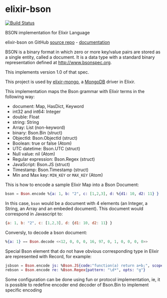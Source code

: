 elixir-bson
===========
[![Build Status](https://travis-ci.org/checkiz/elixir-bson.png?branch=master)](https://travis-ci.org/checkiz/elixir-bson)

BSON implementation for Elixir Language

elixir-bson on GitHub [source repo](https://github.com/checkiz/elixir-bson) -
[documentation](https://checkiz.github.io/elixir-bson)


BSON is a binary format in which zero or more key/value pairs are stored as a single entity, called a document. It is a data type with a standard binary representation defined at <http://www.bsonspec.org>.

This implements version 1.0 of that spec.

This project is used by [elixir-mongo](https://github.com/checkiz/elixir-mongo), a [MongoDB](http://www.mongodb.org) driver in Elixir.

This implementation maps the Bson grammar with Elixir terms in the following way:

  - document: Map, HasDict, Keyword
  - int32 and int64: Integer
  - double: Float
  - string: String
  - Array: List (non-keyword)
  - binary: Bson.Bin (struct)
  - ObjectId: Bson.ObjectId (struct)
  - Boolean: true or false (Atom)
  - UTC datetime: Bson.UTC (struct)
  - Null value: nil (Atom)
  - Regular expression: Bson.Regex (struct)
  - JavaScript: Bson.JS (struct)
  - Timestamp: Bson.Timestamp (struct)
  - Min and Max key: `MIN_KEY` or `MAX_KEY` (Atom)

This is how to encode a sample Elixir Map into a Bson Document:

```elixir
bson = Bson.encode %{a: 1, b: "2", c: [1,2,3], d: %{d1: 10, d2: 11} }

```
In this case, `bson` would be a document with 4 elements (an Integer, a String, an Array and an embeded document). This document would correspond in Javascript to:
```javascript
{a: 1, b: "2", c: [1,2,3], d: {d1: 10, d2: 11} }
```

Conversly, to decode a bson document:
```elixir
%{a: 1} == Bson.decode <<12, 0, 0, 0, 16, 97, 0, 1, 0, 0, 0, 0>>
```

Special Bson element that do not have obvious corresponding type in Elixir are represented with Record, for example:

```elixir
jsbson = Bson.encode js: %Bson.JS{code:"function(a) return a+b;", scope: [b: 2]}
rebson = Bson.encode re: %Bson.Regex{pattern: "\d*", opts: "g"}
```

Some configuration can be done using fun or protocol implementation, ie, it is possible to redefine encoder end decoder of Bson.Bin to implement specific encoding
